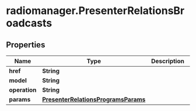 # radiomanager.PresenterRelationsBroadcasts

## Properties

Name | Type | Description | Notes
------------ | ------------- | ------------- | -------------
**href** | **String** |  | [optional] 
**model** | **String** |  | [optional] 
**operation** | **String** |  | [optional] 
**params** | [**PresenterRelationsProgramsParams**](PresenterRelationsProgramsParams.md) |  | [optional] 


